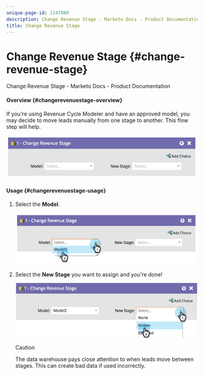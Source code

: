 ```yaml
---
unique-page-id: 1147080
description: Change Revenue Stage - Marketo Docs - Product Documentation
title: Change Revenue Stage
---
```


# Change Revenue Stage {#change-revenue-stage}

Change Revenue Stage - Marketo Docs - Product Documentation

#### Overview {#changerevenuestage-overview}

If you're using Revenue Cycle Modeler and have an approved model, you may decide to move leads manually from one stage to another. This flow step will help.

![](assets/image2014-9-22-17-3a4-3a59.png)

#### Usage {#changerevenuestage-usage}

1. Select the **Model**.

   ![](assets/image2014-9-22-17-3a5-3a4.png)

1. Select the **New Stage** you want to assign and you're done!

   ![](assets/image2014-9-22-17-5-8.png)

   >[!CAUTION]
   >
   >The data warehouse pays close attention to when leads move between stages. This can create bad data if used incorrectly.


